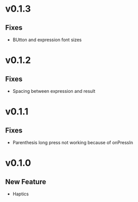 # v0.1.3
## Fixes
* BUtton and expression font sizes

# v0.1.2
## Fixes
* Spacing between expression and result

# v0.1.1
## Fixes
* Parenthesis long press not working because of onPressIn

# v0.1.0
## New Feature
* Haptics